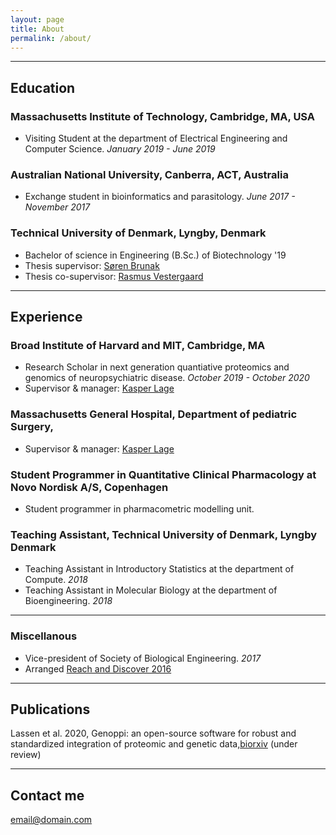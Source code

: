 ```yaml
---
layout: page
title: About
permalink: /about/
---
```




---
## Education


### Massachusetts Institute of Technology, Cambridge, MA, USA
 
 * Visiting Student at the department of Electrical Engineering and Computer Science. *January 2019 - June 2019*


### Australian National University, Canberra, ACT, Australia

* Exchange student in bioinformatics and parasitology. *June 2017 - November 2017*


### Technical University of Denmark, Lyngby, Denmark

 * Bachelor of science in Engineering (B.Sc.) of Biotechnology '19
 * Thesis supervisor: [Søren Brunak](https://en.wikipedia.org/wiki/S%C3%B8ren_Brunak)
 * Thesis co-supervisor: [Rasmus Vestergaard](https://scholar.google.com/citations?user=AUJj-OoAAAAJ&hl=en)

---
## Experience

### Broad Institute of Harvard and MIT, Cambridge, MA
  
  * Research Scholar in next generation quantiative proteomics and genomics of neuropsychiatric disease. *October 2019 - October 2020*
  * Supervisor & manager: [Kasper Lage](https://www.lagelab.org/current-members/)

### Massachusetts General Hospital, Department of pediatric Surgery,

 * Supervisor & manager: [Kasper Lage](https://www.lagelab.org/current-members/)


### Student Programmer in Quantitative Clinical Pharmacology at Novo Nordisk A/S, Copenhagen

 * Student programmer in pharmacometric modelling unit.


### Teaching Assistant, Technical University of Denmark, Lyngby Denmark
 
 * Teaching Assistant in Introductory Statistics at the department of Compute. *2018*
 * Teaching Assistant in Molecular Biology at the department of Bioengineering. *2018*

---
### Miscellanous

 * Vice-president of Society of Biological Engineering. *2017* 
 * Arranged [Reach and Discover 2016](https://www.facebook.com/events/121735064956041/)

---
## Publications

Lassen et al. 2020, Genoppi: an open-source software for robust and standardized integration of proteomic and genetic data,[biorxiv](https://www.biorxiv.org/content/10.1101/2020.05.04.076034v1) (under review)

---







## Contact me

[email@domain.com](mailto:email@domain.com)
